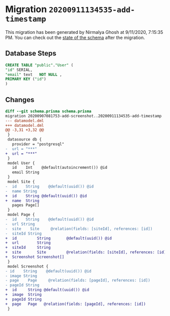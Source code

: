 # Migration `20200911134535-add-timestamp`

This migration has been generated by Nirmalya Ghosh at 9/11/2020, 7:15:35 PM.
You can check out the [state of the schema](./schema.prisma) after the migration.

## Database Steps

```sql
CREATE TABLE "public"."User" (
"id" SERIAL,
"email" text   NOT NULL ,
PRIMARY KEY ("id")
)
```

## Changes

```diff
diff --git schema.prisma schema.prisma
migration 20200907081753-add-screenshot..20200911134535-add-timestamp
--- datamodel.dml
+++ datamodel.dml
@@ -3,31 +3,32 @@
 }
 datasource db {
   provider = "postgresql"
-  url = "***"
+  url = "***"
 }
 model User {
   id    Int    @default(autoincrement()) @id
   email String
 }
 model Site {
-  id    String    @default(uuid()) @id
-  name String
+  id    String @default(uuid()) @id
+  name  String
   pages Page[]
 }
 model Page {
-  id    String    @default(uuid()) @id
-  url String
-  site    Site     @relation(fields: [siteId], references: [id])
-  siteId String
+  id         String       @default(uuid()) @id
+  url        String
+  siteId     String
+  site       Site         @relation(fields: [siteId], references: [id])
+  Screenshot Screenshot[]
 }
 model Screenshot {
- id    String    @default(uuid()) @id
- image String
- page    Page     @relation(fields: [pageId], references: [id])
- pageId String
+  id     String @default(uuid()) @id
+  image  String
+  pageId String
+  page   Page   @relation(fields: [pageId], references: [id])
 }
```
